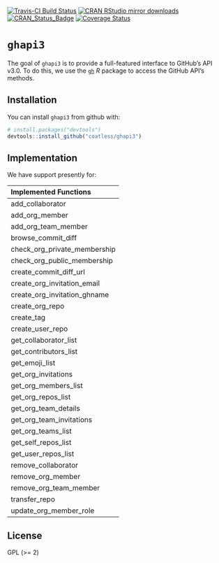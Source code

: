
<!-- README.md is generated from README.Rmd. Please edit that file -->

[![Travis-CI Build
Status](https://travis-ci.org/coatless/ghapi3.svg?branch=master)](https://travis-ci.org/coatless/ghapi3)
[![CRAN RStudio mirror
downloads](http://cranlogs.r-pkg.org/badges/ghapi3)](http://www.r-pkg.org/pkg/ghapi3)
[![CRAN\_Status\_Badge](http://www.r-pkg.org/badges/version/ghapi3)](https://cran.r-project.org/package=ghapi3)
[![Coverage
Status](https://img.shields.io/codecov/c/github/coatless/ghapi3/master.svg)](https://codecov.io/github/coatless/ghapi3?branch=master)

# `ghapi3`

The goal of `ghapi3` is to provide a full-featured interface to GitHub’s
API v3.0. To do this, we use the [`gh`](https://github.com/r-lib/gh) *R*
package to access the GitHub API’s methods.

## Installation

You can install `ghapi3` from github with:

``` r
# install.packages("devtools")
devtools::install_github("coatless/ghapi3")
```

## Implementation

We have support presently for:

| Implemented Functions           |
| :------------------------------ |
| add\_collaborator               |
| add\_org\_member                |
| add\_org\_team\_member          |
| browse\_commit\_diff            |
| check\_org\_private\_membership |
| check\_org\_public\_membership  |
| create\_commit\_diff\_url       |
| create\_org\_invitation\_email  |
| create\_org\_invitation\_ghname |
| create\_org\_repo               |
| create\_tag                     |
| create\_user\_repo              |
| get\_collaborator\_list         |
| get\_contributors\_list         |
| get\_emoji\_list                |
| get\_org\_invitations           |
| get\_org\_members\_list         |
| get\_org\_repos\_list           |
| get\_org\_team\_details         |
| get\_org\_team\_invitations     |
| get\_org\_teams\_list           |
| get\_self\_repos\_list          |
| get\_user\_repos\_list          |
| remove\_collaborator            |
| remove\_org\_member             |
| remove\_org\_team\_member       |
| transfer\_repo                  |
| update\_org\_member\_role       |

## License

GPL (\>= 2)

